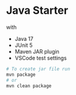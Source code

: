 # Java Starter

with

- Java 17
- JUnit 5
- Maven JAR plugin
- VSCode test settings

```bash
# To create jar file run
mvn package
# or
mvn clean package
```
